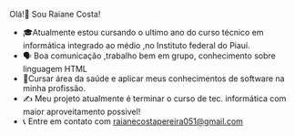 Olá!👋 Sou Raiane Costa!

- 🎓Atualmente  estou cursando o  ultimo ano do curso técnico  em informática integrado ao médio ,no Instituto  federal do Piauí.
- 🗣️ Boa comunicação ,trabalho bem em grupo, conhecimento  sobre linguagem HTML
- 👑Cursar área da saúde e aplicar meus conhecimentos de software na minha profissão.
- ✍️ Meu  projeto atualmente  é terminar o curso de tec. informática com maior aproveitamento possivel!
- 📞 Entre em contato  com raianecostapereira051@gmail.com
